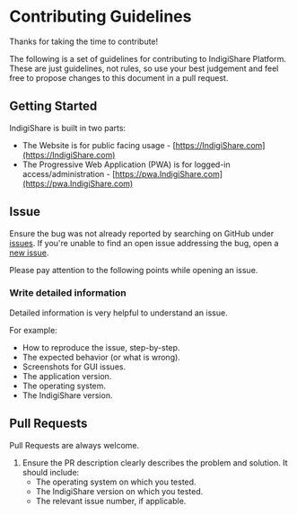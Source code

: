 # Contributing Guidelines

Thanks for taking the time to contribute!

The following is a set of guidelines for contributing to IndigiShare Platform. These are just guidelines, not rules, so use your best judgement and feel free to propose changes to this document in a pull request.

## Getting Started

IndigiShare is built in two parts:

* The Website is for public facing usage - [https://IndigiShare.com](https://IndigiShare.com)
* The Progressive Web Application (PWA) is for logged-in access/administration - [https://pwa.IndigiShare.com](https://pwa.IndigiShare.com)

## Issue
Ensure the bug was not already reported by searching on GitHub under [issues](https://github.com/Piki-Tech-Social-Enterprise/IndigiShare/issues). If you're unable to find an open issue addressing the bug, open a [new issue](https://github.com/Piki-Tech-Social-Enterprise/IndigiShare/issues/new).

Please pay attention to the following points while opening an issue.

### Write detailed information
Detailed information is very helpful to understand an issue.

For example:
* How to reproduce the issue, step-by-step.
* The expected behavior (or what is wrong).
* Screenshots for GUI issues.
* The application version.
* The operating system.
* The IndigiShare version.


## Pull Requests
Pull Requests are always welcome. 

1. Ensure the PR description clearly describes the problem and solution. It should include:
   * The operating system on which you tested.
   * The IndigiShare version on which you tested.
   * The relevant issue number, if applicable.
